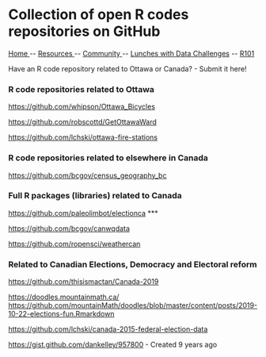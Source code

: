 
# Collection of open R codes repositories on GitHub


[ Home ](https://IVI-M.github.io/R-Ottawa/) --  [ Resources ](resources.md) -- [ Community ](community.md) -- [Lunches with Data Challenges](meetups.md) -- [ R101 ](101.md)


Have an R code repository related to Ottawa or Canada? -  Submit it here!

### R code repositories related to Ottawa 

https://github.com/whipson/Ottawa_Bicycles

https://github.com/robscottd/GetOttawaWard

https://github.com/lchski/ottawa-fire-stations


### R code repositories related to elsewhere in Canada

https://github.com/bcgov/census_geography_bc


### Full R packages (libraries) related to Canada

https://github.com/paleolimbot/electionca ***

https://github.com/bcgov/canwqdata

https://github.com/ropensci/weathercan

### Related to Canadian Elections, Democracy and Electoral reform

https://github.com/thisismactan/Canada-2019

https://doodles.mountainmath.ca/ 
https://github.com/mountainMath/doodles/blob/master/content/posts/2019-10-22-elections-fun.Rmarkdown

https://github.com/lchski/canada-2015-federal-election-data

https://gist.github.com/dankelley/957800 - Created 9 years ago
